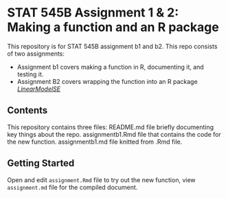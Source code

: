 # STAT 545B Assignment 1 & 2: Making a function and an R package

This repository is for STAT 545B assignment b1 and b2. This repo consists of two assignments:
* Assignment b1 covers making a function in R, documenting it, and testing it.
* Assignment B2 covers wrapping the function into an R package  *[LinearModelSE](https://github.com/stat545ubc-2022/assignment-b1-and-b2-YuqingMa/tree/main/calmean)*


## Contents
This repository contains three files:
README.md file briefly documenting key things about the repo.
assignmentb1.Rmd file that contains the code for the new function.
assignmentb1.md file knitted from .Rmd file.

## Getting Started
Open and edit `assignment.Rmd` file to try out the new function, view `assignment.md` file for the compiled document.
